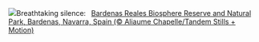 ![](https://www.bing.com/th?id=OHR.BardenasBiosphere_EN-US6936891495_UHD.jpg&w=1000)Breathtaking silence:&nbsp;&ensp;[Bardenas Reales Biosphere Reserve and Natural Park, Bardenas, Navarra, Spain (© Aliaume Chapelle/Tandem Stills + Motion)](https://www.bing.com/th?id=OHR.BardenasBiosphere_EN-US6936891495_UHD.jpg)
<br><br/>
